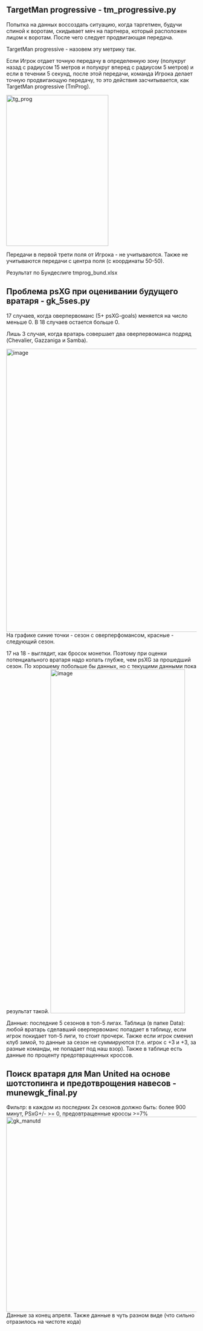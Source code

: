 TargetMan progressive - tm_progressive.py
------------------------------------------
Попытка на данных воссоздать ситуацию, когда таргетмен, будучи спиной к воротам, скидывает мяч на партнера, который расположен лицом к воротам. После чего следует продвигающая передача. 

TargetMan progressive - назовем эту метрику так.

Если Игрок отдает точную передачу в определенную зону (полукруг назад с радиусом 15 метров и полукруг вперед с радиусом 5 метров) и если в течении 5 секунд, после этой передачи, команда Игрока делает точную продвигающую передачу, то это действия засчитывается, как TargetMan progressive (TmProg).

<img width="270" height="400" alt="tg_prog" src="https://github.com/user-attachments/assets/d860e288-17ef-4d51-8de4-cf8696b96a92" />

Передачи в первой трети поля от Игрока - не учитываются. Также не учитываются передачи с центра поля (с координаты 50-50).

Результат по Бундеслиге tmprog_bund.xlsx

Проблема psXG при оценивании будущего вратаря  - gk_5ses.py
-----------------------------------------------------------
17 случаев, когда оверпервоманс (5+ psXG-goals)  меняется на число меньше 0.
В 18 случаев остается больше 0.

Лишь 3 случая, когда вратарь совершает два оверпервоманса подряд (Chevalier, Gazzaniga и Samba).

<img width="1000" height="750" alt="image" src="https://github.com/user-attachments/assets/a94fac7d-58e6-494a-9712-499420abf0b9" />
На графике синие точки - сезон с оверперфомансом, красные - следующий сезон.

17 на 18 - выглядит, как бросок монетки.  Поэтому при оценки потенциального вратаря надо копать глубже, чем psXG за прошедший сезон. 
По хорошему побольше бы данных, но с текущими данными пока результат такой.
<img width="356" height="911" alt="image" src="https://github.com/user-attachments/assets/28a919d3-980d-4fe4-8910-a97f47a77833" />


Данные: последние 5 сезонов в топ-5 лигах.
Таблица (в папке Data): любой вратарь сделавший оверпервоманс попадает в таблицу, если игрок покидает топ-5 лиги, то стоит прочерк.
Также если игрок сменил клуб зимой, то данные за сезон не суммируются (т.е. игрок с +3 и +3, за разные команды, не попадает под наш взор). Также в таблице есть данные по проценту предотвращенных кроссов.

Поиск вратаря для Man United на основе шотстопинга и предотврощения навесов - munewgk_final.py
----------------------------------------
Фильтр: в каждом из последних 2х сезонов должно быть: более 900 минут, PSxG+/- >= 0, предовтращенные кроссы >=7%
<img width="756" height="517" alt="gk_manutd" src="https://github.com/user-attachments/assets/f1a5fcaf-ba54-4a65-87c3-e2af6389b820" />
Данные за конец апреля. Также данные в чуть разном виде (что сильно отразилось на чистоте кода)
